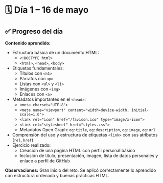 # 🗓 Día 1 – 16 de mayo

## ✅ Progreso del día

**Contenido aprendido:**

- Estructura básica de un documento HTML:
  - `<!DOCTYPE html>`
  - `<html>`, `<head>`, `<body>`
- Etiquetas fundamentales:
  - Títulos con `<h1>`
  - Párrafos con `<p>`
  - Listas con `<ul>` y `<li>`
  - Imágenes con `<img>`
  - Enlaces con `<a>`
- Metadatos importantes en el `<head>`:
  - `<meta charset="UTF-8">`
  - `<meta name="viewport" content="width=device-width, initial-scale=1.0">`
  - `<link rel="icon" href="/favicon.ico" type="image/x-icon">`
  - `<link rel="stylesheet" href="styles.css">`
  - Metadatos Open Graph: `og:title`, `og:description`, `og:image`, `og:url`
- Comprensión del uso y estructura de etiquetas `<link>` con sus atributos (`rel`, `href`)
- Ejercicio realizado:
  - Creación de una página HTML con perfil personal básico
  - Inclusión de título, presentación, imagen, lista de datos personales y enlace a perfil de GitHub

**Observaciones:**
Gran inicio del reto. Se aplicó correctamente lo aprendido con estructura ordenada y buenas prácticas HTML.
